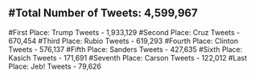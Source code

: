 #Total Number of Tweets: 4,599,967 
---
#First Place: Trump Tweets - 1,933,129
#Second Place: Cruz Tweets - 670,454
#Third Place: Rubio Tweets - 619,293
#Fourth Place: Clinton Tweets - 576,137
#Fifth Place: Sanders Tweets - 427,635
#Sixth Place: Kasich Tweets - 171,691
#Seventh Place: Carson Tweets - 122,012
#Last Place: Jeb! Tweets - 79,626
